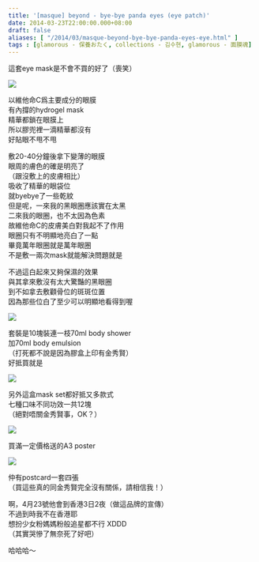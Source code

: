 ```yaml
---
title: '[masque] beyond - bye-bye panda eyes (eye patch)'
date: 2014-03-23T22:00:00.000+08:00
draft: false
aliases: [ "/2014/03/masque-beyond-bye-bye-panda-eyes-eye.html" ]
tags : [glamorous - 保養おたく, collections - 김수현, glamorous - 面膜魂]
---
```


這套eye mask是不會不買的好了（喪笑）  

![](/images/beyondpanda1.jpg)

以維他命C爲主要成分的眼膜  
有內撐的hydrogel mask  
精華都鎖在眼膜上  
所以膠兜裡一滴精華都沒有  
好貼眼不甩不甩  
  
敷20-40分鐘後拿下變薄的眼膜  
眼周的膚色的確是明亮了  
（跟沒敷上的皮膚相比）  
吸收了精華的眼袋位  
就byebye了一些乾紋  
但是呢，一來我的黑眼圈應該實在太黑  
二來我的眼圈，也不太因為色素  
故維他命C的皮膚美白對我起不了作用  
眼圈只有不明顯地亮白了一點  
畢竟萬年眼圈就是萬年眼圈  
不是敷一兩次mask就能解決問題就是  
  
不過這白起來又夠保濕的效果  
與其拿來敷沒有太大驚豔的黑眼圈  
到不如拿去敷顴骨位的斑斑位置  
因為那些位白了至少可以明顯地看得到喔  
  
  

![](/images/beyondpanda.jpg)

套裝是10塊裝連一枝70ml body shower  
加70ml body emulsion  
（打死都不說是因為膠盒上印有金秀賢）  
好抵買就是  

![](/images/beyondpanda2.jpg)

另外這盒mask set都好抵又多款式  
七種口味不同功效一共12塊  
（絕對唔關金秀賢事，OK？）  

![](/images/beyondpanda3.jpg)

買滿一定價格送的A3 poster  

![](/images/beyondpanda4.jpg)

仲有postcard一套四張  
（買這些真的同金秀賢完全沒有關係，請相信我！）  
  
啊，4月23號他會到香港3日2夜（做這品牌的宣傳）  
不過到時我不在香港耶  
想扮少女粉媽媽粉般追星都不行 XDDD  
（其實哭慘了無奈死了好吧）  
  
哈哈哈～
